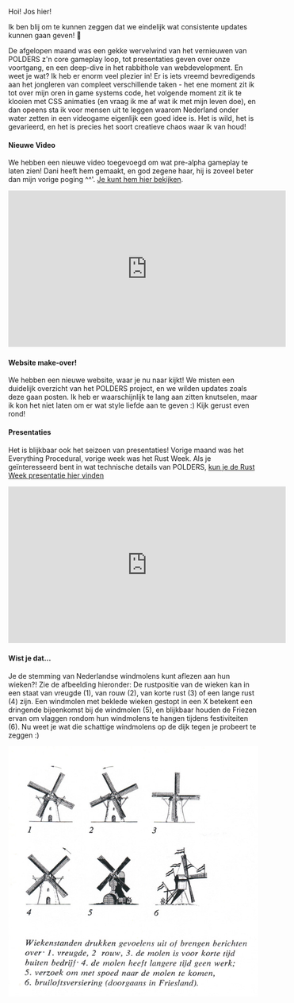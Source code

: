 Hoi! Jos hier!

Ik ben blij om te kunnen zeggen dat we eindelijk wat consistente updates kunnen gaan geven! 🎉

De afgelopen maand was een gekke wervelwind van het vernieuwen van POLDERS z'n core gameplay loop, tot presentaties geven over onze voortgang, en een deep-dive in het rabbithole van webdevelopment. En weet je wat? Ik heb er enorm veel plezier in! Er is iets vreemd bevredigends aan het jongleren van compleet verschillende taken - het ene moment zit ik tot over mijn oren in game systems code, het volgende moment zit ik te klooien met CSS animaties (en vraag ik me af wat ik met mijn leven doe), en dan opeens sta ik voor mensen uit te leggen waarom Nederland onder water zetten in een videogame eigenlijk een goed idee is. Het is wild, het is gevarieerd, en het is precies het soort creatieve chaos waar ik van houd!

#### Nieuwe Video
We hebben een nieuwe video toegevoegd om wat pre-alpha gameplay te laten zien! Dani heeft hem gemaakt, en god zegene haar, hij is zoveel beter dan mijn vorige poging ^^'. [Je kunt hem hier bekijken](https://www.youtube.com/watch?v=AzYt_z4o8ro).

<iframe width="560" height="315" src="https://www.youtube.com/embed/AzYt_z4o8ro?si=uYyOWUr21lvrxKpb" title="YouTube video player" frameborder="0" allow="accelerometer; autoplay; clipboard-write; encrypted-media; gyroscope; picture-in-picture; web-share" referrerpolicy="strict-origin-when-cross-origin" allowfullscreen></iframe>

#### Website make-over!
We hebben een nieuwe website, waar je nu naar kijkt! We misten een duidelijk overzicht van het POLDERS project, en we wilden updates zoals deze gaan posten. Ik heb er waarschijnlijk te lang aan zitten knutselen, maar ik kon het niet laten om er wat style liefde aan te geven :) Kijk gerust even rond!

#### Presentaties
Het is blijkbaar ook het seizoen van presentaties! Vorige maand was het Everything Procedural, vorige week was het Rust Week.
Als je geïnteresseerd bent in wat technische details van POLDERS, [kun je de Rust Week presentatie hier vinden](https://www.youtube.com/live/84bX1nPDBr4?feature=shared&t=5627)

<iframe width="560" height="315" src="https://www.youtube.com/embed/90soMwEGZXw?si=rhztFeX1yO5lYEkb" title="YouTube video player" frameborder="0" allow="accelerometer; autoplay; clipboard-write; encrypted-media; gyroscope; picture-in-picture; web-share" referrerpolicy="strict-origin-when-cross-origin" allowfullscreen></iframe>

#### Wist je dat...
Je de stemming van Nederlandse windmolens kunt aflezen aan hun wieken?! Zie de afbeelding hieronder: De rustpositie van de wieken kan in een staat van vreugde (1), van rouw (2), van korte rust (3) of een lange rust (4) zijn. Een windmolen met beklede wieken gestopt in een X betekent een dringende bijeenkomst bij de windmolen (5), en blijkbaar houden de Friezen ervan om vlaggen rondom hun windmolens te hangen tijdens festiviteiten (6). Nu weet je wat die schattige windmolens op de dijk tegen je probeert te zeggen :)

![Molen](molenstanden.png) 